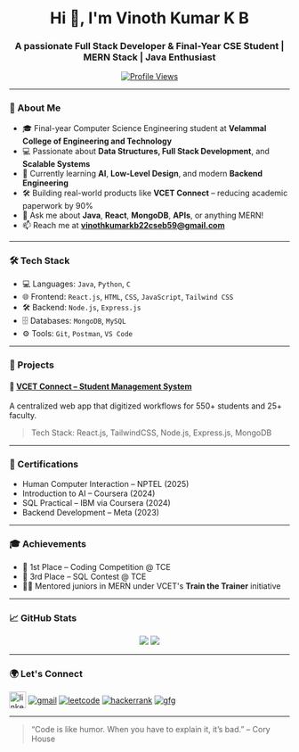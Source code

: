 <h1 align="center">Hi 👋, I'm Vinoth Kumar K B</h1>
<h3 align="center">A passionate Full Stack Developer & Final-Year CSE Student | MERN Stack | Java Enthusiast</h3>

<p align="center">
  <a href="https://github.com/59VINOTHKUMARKB"><img src="https://komarev.com/ghpvc/?username=59vinothkumarkb&label=Profile%20views&color=0e75b6&style=flat" alt="Profile Views" /></a>
</p>

---

### 💫 About Me

- 🎓 Final-year Computer Science Engineering student at **Velammal College of Engineering and Technology**
- 💻 Passionate about **Data Structures, Full Stack Development**, and **Scalable Systems**
- 🚀 Currently learning **AI**, **Low-Level Design**, and modern **Backend Engineering**
- 🛠️ Building real-world products like **VCET Connect** – reducing academic paperwork by 90%
- 💬 Ask me about **Java**, **React**, **MongoDB**, **APIs**, or anything MERN!
- 📫 Reach me at **vinothkumarkb22cseb59@gmail.com**

---

### 🛠️ Tech Stack

- 💻 Languages: `Java`, `Python`, `C`
- 🌐 Frontend: `React.js`, `HTML`, `CSS`, `JavaScript`, `Tailwind CSS`
- 🛠️ Backend: `Node.js`, `Express.js`
- 🗄️ Databases: `MongoDB`, `MySQL`
- ⚙️ Tools: `Git`, `Postman`, `VS Code`

---

### 🌟 Projects

#### 🚀 [VCET Connect – Student Management System](https://vcet-connect.onrender.com/)
A centralized web app that digitized workflows for 550+ students and 25+ faculty.
> Tech Stack: React.js, TailwindCSS, Node.js, Express.js, MongoDB

---

### 🧠 Certifications

- Human Computer Interaction – NPTEL (2025)
- Introduction to AI – Coursera (2024)
- SQL Practical – IBM via Coursera (2024)
- Backend Development – Meta (2023)

---

### 🎓 Achievements

- 🥇 1st Place – Coding Competition @ TCE  
- 🥉 3rd Place – SQL Contest @ TCE  
- 👨‍🏫 Mentored juniors in MERN under VCET's **Train the Trainer** initiative

---

### 📈 GitHub Stats

<p align="center">
  <img src="https://github-readme-stats.vercel.app/api?username=59VINOTHKUMARKB&show_icons=true&theme=tokyonight" />
  <img src="https://github-readme-streak-stats.herokuapp.com/?user=59VINOTHKUMARKB&theme=tokyonight" />
</p>

---

### 🌍 Let's Connect

<p align="left">
  <a href="https://linkedin.com/in/vinoth-kumar-k-b-6b7686265/" target="_blank"><img align="center" src="https://cdn.jsdelivr.net/gh/devicons/devicon/icons/linkedin/linkedin-original.svg" height="30" alt="linkedin"/></a>
  <a href="mailto:vinothkumarkb22cseb59@gmail.com"><img align="center" src="https://img.icons8.com/ios-glyphs/30/000000/gmail.png" alt="gmail"/></a>
  <a href="https://leetcode.com/vinothkumar05kb"><img align="center" src="https://img.icons8.com/external-tal-revivo-color-tal-revivo/30/null/external-level-up-your-coding-skills-and-quickly-land-a-job-logo-color-tal-revivo.png" alt="leetcode"/></a>
  <a href="https://www.hackerrank.com/22cseb59_Vinoth"><img align="center" src="https://img.icons8.com/windows/30/000000/hackerrank.png" alt="hackerrank"/></a>
  <a href="https://www.geeksforgeeks.org/user/vinothku6yh9/"><img align="center" src="https://img.icons8.com/external-tal-revivo-color-tal-revivo/30/null/external-geeksforgeeks-a-computer-science-portal-for-geeks-logo-color-tal-revivo.png" alt="gfg"/></a>
</p>

---

> “Code is like humor. When you have to explain it, it’s bad.” – Cory House
